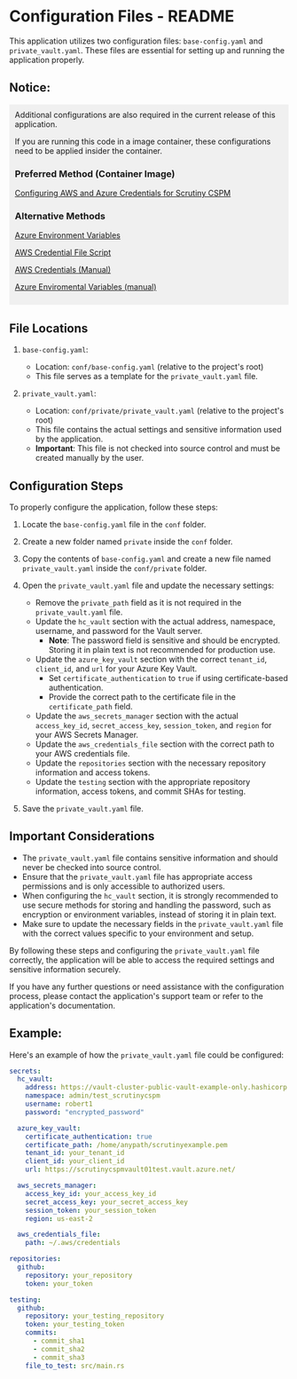 # Configuration Files - README

This application utilizes two configuration files: `base-config.yaml` and `private_vault.yaml`. These files are essential for setting up and running the application properly.

## Notice:
<div style="background-color: #f0f0f0; padding: 10px;">
Additional configurations are also required in the current release of this application.

If you are running this code in a image container, these configurations need to be applied insider the container. 

### Preferred Method (Container Image)
[Configuring AWS and Azure Credentials for Scrutiny CSPM](docs/markdown/configuring_aws_azure_credentials.md)



### Alternative Methods
[Azure Environment Variables](docs/markdown/azure_environment_vars.md)

[AWS Credential File Script](docs/markdown/aws_credentials_script.md)

[AWS Credentials (Manual)](docs/markdown/aws_credentials.MD)

[Azure Enviromental Variables (manual)](docs/markdown/Azure_Authentication.MD)

</div>

## File Locations

1. `base-config.yaml`:
   - Location: `conf/base-config.yaml` (relative to the project's root)
   - This file serves as a template for the `private_vault.yaml` file.

2. `private_vault.yaml`:
   - Location: `conf/private/private_vault.yaml` (relative to the project's root)
   - This file contains the actual settings and sensitive information used by the application.
   - **Important**: This file is not checked into source control and must be created manually by the user.

## Configuration Steps

To properly configure the application, follow these steps:

1. Locate the `base-config.yaml` file in the `conf` folder.

2. Create a new folder named `private` inside the `conf` folder.

3. Copy the contents of `base-config.yaml` and create a new file named `private_vault.yaml` inside the `conf/private` folder.

4. Open the `private_vault.yaml` file and update the necessary settings:
   - Remove the `private_path` field as it is not required in the `private_vault.yaml` file.
   - Update the `hc_vault` section with the actual address, namespace, username, and password for the Vault server.
     - **Note**: The password field is sensitive and should be encrypted. Storing it in plain text is not recommended for production use.
   - Update the `azure_key_vault` section with the correct `tenant_id`, `client_id`, and `url` for your Azure Key Vault.
     - Set `certificate_authentication` to `true` if using certificate-based authentication.
     - Provide the correct path to the certificate file in the `certificate_path` field.
   - Update the `aws_secrets_manager` section with the actual `access_key_id`, `secret_access_key`, `session_token`, and `region` for your AWS Secrets Manager.
   - Update the `aws_credentials_file` section with the correct path to your AWS credentials file.
   - Update the `repositories` section with the necessary repository information and access tokens.
   - Update the `testing` section with the appropriate repository information, access tokens, and commit SHAs for testing.

5. Save the `private_vault.yaml` file.

## Important Considerations

- The `private_vault.yaml` file contains sensitive information and should never be checked into source control.
- Ensure that the `private_vault.yaml` file has appropriate access permissions and is only accessible to authorized users.
- When configuring the `hc_vault` section, it is strongly recommended to use secure methods for storing and handling the password, such as encryption or environment variables, instead of storing it in plain text.
- Make sure to update the necessary fields in the `private_vault.yaml` file with the correct values specific to your environment and setup.

By following these steps and configuring the `private_vault.yaml` file correctly, the application will be able to access the required settings and sensitive information securely.

If you have any further questions or need assistance with the configuration process, please contact the application's support team or refer to the application's documentation.

## Example:
Here's an example of how the `private_vault.yaml` file could be configured:

```yaml
secrets:
  hc_vault:
    address: https://vault-cluster-public-vault-example-only.hashicorp.cloud:8200
    namespace: admin/test_scrutinycspm
    username: robert1
    password: "encrypted_password"

  azure_key_vault:
    certificate_authentication: true
    certificate_path: /home/anypath/scrutinyexample.pem
    tenant_id: your_tenant_id
    client_id: your_client_id
    url: https://scrutinycspmvault01test.vault.azure.net/

  aws_secrets_manager:
    access_key_id: your_access_key_id
    secret_access_key: your_secret_access_key
    session_token: your_session_token
    region: us-east-2

  aws_credentials_file:
    path: ~/.aws/credentials

repositories:
  github:
    repository: your_repository
    token: your_token

testing:
  github:
    repository: your_testing_repository
    token: your_testing_token
    commits:
      - commit_sha1
      - commit_sha2
      - commit_sha3
    file_to_test: src/main.rs
